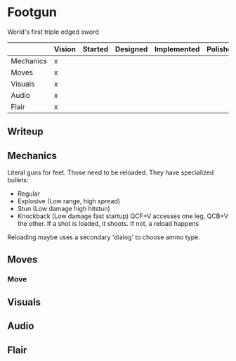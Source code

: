 # Footgun
World's first triple edged sword

|           | Vision | Started | Designed | Implemented | Polished |
| --------- | ------ | ------- | -------- | ----------- | -------- |
| Mechanics | x      |         |          |             |          |
| Moves     | x      |         |          |             |          |
| Visuals   | x      |         |          |             |          |
| Audio     | x      |         |          |             |          |
| Flair     | x      |         |          |             |          |

## Writeup

## Mechanics
Literal guns for feet. Those need to be reloaded. They have specialized bullets:
- Regular
- Explosive (Low range, high spread)
- Stun (Low damage high hitstun)
- Knockback (Low damage fast startup)
QCF+V accesses one leg, QCB+V the other. If a shot is loaded, it shoots. If not, a reload happens

Reloading maybe uses a secondary 'dialog' to choose ammo type.

## Moves

### Move

## Visuals

## Audio

## Flair
